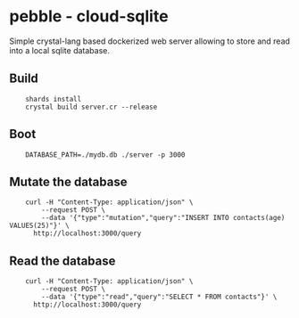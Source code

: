 # pebble - cloud-sqlite

Simple crystal-lang based dockerized web server allowing to store and read into a local sqlite database.

## Build

        shards install
        crystal build server.cr --release

## Boot

        DATABASE_PATH=./mydb.db ./server -p 3000

## Mutate the database

        curl -H "Content-Type: application/json" \
            --request POST \
            --data '{"type":"mutation","query":"INSERT INTO contacts(age) VALUES(25)"}' \
          http://localhost:3000/query

## Read the database

        curl -H "Content-Type: application/json" \
            --request POST \
            --data '{"type":"read","query":"SELECT * FROM contacts"}' \
          http://localhost:3000/query